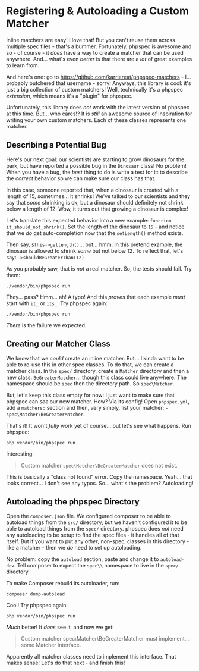 # Registering & Autoloading a Custom Matcher

Inline matchers are easy! I love that! But you can't reuse them across multiple spec
files - that's a bummer. Fortunately, phpspec is awesome and so - of course - it *does*
have a way to create a matcher that can be used anywhere. And... what's
even *better* is that there are a *lot* of great examples to learn from.

And here's one: go to https://github.com/karriereat/phpspec-matchers - I... probably
butchered that username - sorry! Anyways, this library is cool: it's just a big
collection of custom matchers! Well, technically it's a phpspec *extension*, which
means it's a "plugin" for phpspec.

Unfortunately, this library does *not* work with the latest version of phpspec at
this time. But... who cares!? It is *still* an awesome source of inspiration for
writing your own custom matchers. Each of these classes represents one matcher.

## Describing a Potential Bug

Here's our next goal: our scientists are starting to grow dinosaurs for the park,
but have reported a possible bug in the `Dinosaur` class! No problem! When you
have a bug, the *best* thing to do is write a test for it: to describe the *correct*
behavior so we can make sure our class has that.

In this case, someone reported that, when a dinosaur is created with a length of
15, sometimes... it shrinks! We've talked to our scientists and they say that *some*
shrinking is ok, but a dinosaur should definitely not shrink below a length of 12.
Wow, it turns out that growing a dinosaur is complex!

Let's translate this expected behavior into a new example:
`function it_should_not_shrink()`. Set the length of the dinosaur to `15` - and 
notice that we *do* get auto-completion now that the `setLength()` method exists.

Then say, `$this->getlength()`... but... hmm. In this pretend example, the dinosaur
is allowed to shrink *some* but not below 12. To reflect that, let's say:
`->shouldBeGreaterThan(12)`

As you probably saw, that is *not* a real matcher. So, the tests should fail. Try
them:

```terminal-silent
./vendor/bin/phpspec run
```

They... pass? Hmm... ah! A typo! And this *proves* that each example *must* start
with `it_` or `its_`. Try phpspec again:

```terminal-silent
./vendor/bin/phpspec run
```

*There* is the failure we expected.

## Creating our Matcher Class

We know that we *could* create an inline matcher. But... I kinda want to be
able to re-use this in other spec classes. To do that, we can create a matcher class.
In the `spec/` directory, create a `Matcher` directory and then a new class:
`BeGreaterMatcher`... though this class could live anywhere. The namespace should
be `spec` then the directory path. So `spec\Matcher`.

But, let's keep this class empty for now: I just want to make sure that phpspec
can *see* our new matcher. How? Via its config! Open `phpspec.yml`, add a `matchers:`
section and then, very simply, list your matcher: `- spec\Matcher\BeGreaterMatcher`.

That's it! It won't *fully* work yet of course... but let's see what happens. Run
phpspec: 

```terminal-silent
php vendor/bin/phpspec run
```

Interesting:

> Custom matcher `spec\Matcher\BeGreaterMatcher` does not exist.

This is basically a "class not found" error. Copy the namespace. Yeah... that looks
correct... I don't see any typos. So... what's the problem? Autoloading!

## Autoloading the phpspec Directory

Open the `composer.json` file. We configured composer to be able to autoload things
from the `src/` directory, but we haven't configured it to be able to autoload
things from the `spec/` directory. phpspec does *not* need any autoloading
to be setup to find the spec files - it handles all of that itself. But if you want
to put any *other*, non-spec, classes in this directory - like a matcher - then we
*do* need to set up autoloading.

No problem: copy the `autoload` section, paste and change it to `autoload-dev`.
Tell composer to expect the `spec\\` namespace to live in the `spec/` directory.

To make Composer rebuild its autoloader, run:

```terminal
composer dump-autoload
```

Cool! Try phpspec again:

```terminal-silent
php vendor/bin/phpspec run
```

*Much* better! It *does* see it, and now we get:

> Custom matcher spec\Matcher\BeGreaterMatcher must implement... some Matcher interface.

Apparently all matcher classes need to implement this interface. That makes sense!
Let's do that next - and finish this!
